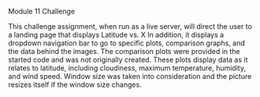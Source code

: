 Module 11 Challenge

This challenge assignment, when run as a live server, will direct the user to a landing page that displays Latitude vs. X
In addition, it displays a dropdown navigation bar to go to specific plots, comparison graphs, and the data behind the images.
The comparison plots were provided in the started code and was not originally created.
These plots display data as it relates to latitude, including cloudiness, maximum temperature, humidity, and wind speed.
Window size was taken into consideration and the picture resizes itself if the window size changes.